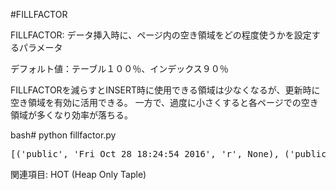 #FILLFACTOR

FILLFACTOR: データ挿入時に、ページ内の空き領域をどの程度使うかを設定するパラメータ

デフォルト値：テーブル１００％、インデックス９０％

FILLFACTORを減らすとINSERT時に使用できる領域は少なくなるが、更新時に空き領域を有効に活用できる。
一方で、過度に小さくすると各ページでの空き領域が多くなり効率が落ちる。

bash# python fillfactor.py

<pre>
[('public', 'Fri Oct 28 18:24:54 2016', 'r', None), ('public', 'Fri Oct 28 18:50:39 2016', 'r', None), ('public', 'Fri Oct 28 19:06:41 2016', 'r', None), ('public', 'callchain', 'r', None), ('public', 'ex', 'r', None), ('public', 'test2', 'r', None), ('public', 'test2_pkey', 'i', None), ('public', 'definition', 'r', None)]
</pre>

関連項目: HOT (Heap Only Taple)